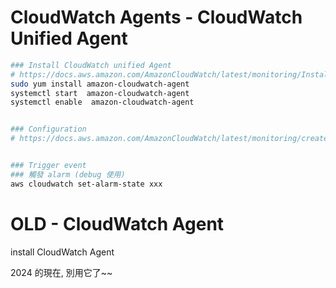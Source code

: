 
# CloudWatch Agents - CloudWatch Unified Agent


```bash
### Install CloudWatch unified Agent
# https://docs.aws.amazon.com/AmazonCloudWatch/latest/monitoring/Install-CloudWatch-Agent.html 
sudo yum install amazon-cloudwatch-agent
systemctl start  amazon-cloudwatch-agent
systemctl enable  amazon-cloudwatch-agent


### Configuration
# https://docs.aws.amazon.com/AmazonCloudWatch/latest/monitoring/create-cloudwatch-agent-configuration-file.html


### Trigger event
### 觸發 alarm (debug 使用)
aws cloudwatch set-alarm-state xxx
```


# OLD - CloudWatch Agent

install CloudWatch Agent

2024 的現在, 別用它了~~
